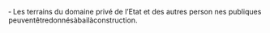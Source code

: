 ‐ Les terrains du domaine privé de l’Etat et des autres person nes publiques peuventêtredonnésàbailàconstruction.